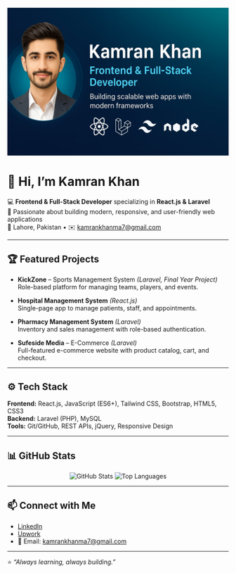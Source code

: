 <p align="center">
  <img src="assets/banner.png" alt="Kamran Khan Banner" width="1200" />
</p>

# 👋 Hi, I’m Kamran Khan

💻 **Frontend & Full-Stack Developer** specializing in **React.js & Laravel**  
🚀 Passionate about building modern, responsive, and user-friendly web applications  
📍 Lahore, Pakistan • ✉️ [kamrankhanma7@gmail.com](mailto:kamrankhanma7@gmail.com)

---

## 🏆 Featured Projects

- **KickZone** – Sports Management System *(Laravel, Final Year Project)*  
  Role-based platform for managing teams, players, and events.

- **Hospital Management System** *(React.js)*  
  Single-page app to manage patients, staff, and appointments.

- **Pharmacy Management System** *(Laravel)*  
  Inventory and sales management with role-based authentication.

- **Sufeside Media** – E-Commerce *(Laravel)*  
  Full-featured e-commerce website with product catalog, cart, and checkout.

---

## ⚙️ Tech Stack

**Frontend:** React.js, JavaScript (ES6+), Tailwind CSS, Bootstrap, HTML5, CSS3  
**Backend:** Laravel (PHP), MySQL  
**Tools:** Git/GitHub, REST APIs, jQuery, Responsive Design

---

## 📊 GitHub Stats
<p align="center">
  <img src="https://github-readme-stats.vercel.app/api?username=kamrankhan&show_icons=true&theme=radical" alt="GitHub Stats" height="160"/>
  <img src="https://github-readme-stats.vercel.app/api/top-langs/?username=kamrankhan&layout=compact&theme=radical" alt="Top Languages" height="160"/>
</p>

---

## 📫 Connect with Me

- [LinkedIn](https://www.linkedin.com/in/kamran-khan-4477a3383)
- [Upwork](https://www.upwork.com/freelancers/~01cb7445d5ef7df0ae?mp_source=share)
- 📧 Email: [kamrankhanma7@gmail.com](mailto:kamrankhanma7@gmail.com)

---

⭐️ *“Always learning, always building.”*
